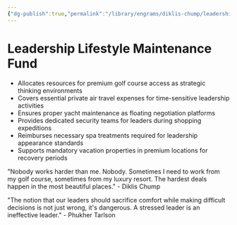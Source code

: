 ```yaml
---
{"dg-publish":true,"permalink":"/library/engrams/diklis-chump/leadership-lifestyle-maintenance-fund/","tags":["DC/Aristocracy","DC/AS1"]}
---
```


# Leadership Lifestyle Maintenance Fund

- Allocates resources for premium golf course access as strategic thinking environments
- Covers essential private air travel expenses for time-sensitive leadership activities
- Ensures proper yacht maintenance as floating negotiation platforms
- Provides dedicated security teams for leaders during shopping expeditions
- Reimburses necessary spa treatments required for leadership appearance standards
- Supports mandatory vacation properties in premium locations for recovery periods

"Nobody works harder than me. Nobody. Sometimes I need to work from my golf course, sometimes from my luxury resort. The hardest deals happen in the most beautiful places." - Diklis Chump

"The notion that our leaders should sacrifice comfort while making difficult decisions is not just wrong, it's dangerous. A stressed leader is an ineffective leader." - Phukher Tarlson
